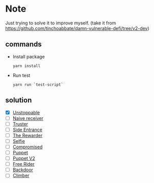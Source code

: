 # Note
Just trying to solve it to improve myself.
(take it from https://github.com/tinchoabbate/damn-vulnerable-defi/tree/v2-dev)

## commands
- Install package
    ```
    yarn install
    ```
- Run test
    ```
    yarn run `test-script`
    ```

## solution
- [x] [Unstoppable](https://github.com/CokeFung/damn-vulnerable-defi-v2-solution/tree/main/test/unstoppable)
- [ ] [Naive receiver](https://github.com/CokeFung/damn-vulnerable-defi-v2-solution/tree/main/test/naive-receiver)
- [ ] [Truster](https://github.com/CokeFung/damn-vulnerable-defi-v2-solution/tree/main/test/truster)
- [ ] [Side Entrance](https://github.com/CokeFung/damn-vulnerable-defi-v2-solution/tree/main/test/side-entrance)
- [ ] [The Rewarder](https://github.com/CokeFung/damn-vulnerable-defi-v2-solution/tree/main/test/the-rewarder)
- [ ] [Selfie](https://github.com/CokeFung/damn-vulnerable-defi-v2-solution/tree/main/test/selfie)
- [ ] [Compromised](https://github.com/CokeFung/damn-vulnerable-defi-v2-solution/tree/main/test/compromised)
- [ ] [Puppet](https://github.com/CokeFung/damn-vulnerable-defi-v2-solution/tree/main/test/puppet)
- [ ] [Puppet V2](https://github.com/CokeFung/damn-vulnerable-defi-v2-solution/tree/main/test/puppet-v2)
- [ ] [Free Rider](https://github.com/CokeFung/damn-vulnerable-defi-v2-solution/tree/main/test/free-rider)
- [ ] [Backdoor](https://github.com/CokeFung/damn-vulnerable-defi-v2-solution/tree/main/test/backdoor)
- [ ] [Climber](https://github.com/CokeFung/damn-vulnerable-defi-v2-solution/tree/main/test/climber)